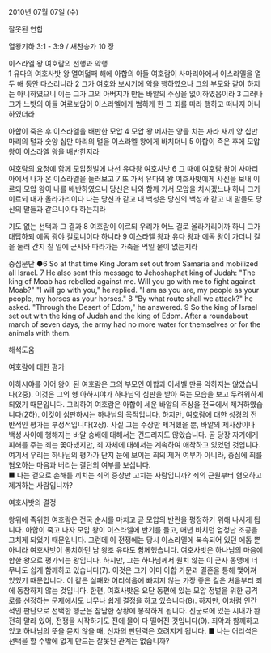 2010년 07월 07일 (수)

잘못된 연합



열왕기하 3:1 - 3:9 / 새찬송가 10 장


이스라엘 왕 여호람의 선행과 악행  
1 유다의 여호사밧 왕 열여덟째 해에 아합의 아들 여호람이 사마리아에서 이스라엘을 열두 해 동안 다스리니라 2 그가 여호와 보시기에 악을 행하였으나 그의 부모와 같이 하지는 아니하였으니 이는 그가 그의 아버지가 만든 바알의 주상을 없이하였음이라 3 그러나 그가 느밧의 아들 여로보암이 이스라엘에게 범하게 한 그 죄를 따라 행하고 떠나지 아니하였더라  

아합이 죽은 후 이스라엘을 배반한 모압 
4 모압 왕 메사는 양을 치는 자라 새끼 양 십만 마리의 털과 숫양 십만 마리의 털을 이스라엘 왕에게 바치더니 5 아합이 죽은 후에 모압 왕이 이스라엘 왕을 배반한지라  

여호람의 요청에 함께 모압정벌에 나선 유다왕 여호사밧 
6 그 때에 여호람 왕이 사마리아에서 나가 온 이스라엘을 둘러보고 7 또 가서 유다의 왕 여호사밧에게 사신을 보내 이르되 모압 왕이 나를 배반하였으니 당신은 나와 함께 가서 모압을 치시겠느냐 하니 그가 이르되 내가 올라가리이다 나는 당신과 같고 내 백성은 당신의 백성과 같고 내 말들도 당신의 말들과 같으니이다 하는지라  

기도 없는 선택과 그 결과 
8 여호람이 이르되 우리가 어느 길로 올라가리이까 하니 그가 대답하되 에돔 광야 길로니이다 하니라 9 이스라엘 왕과 유다 왕과 에돔 왕이 가더니 길을 둘러 간지 칠 일에 군사와 따라가는 가축을 먹일 물이 없는지라



중심문단 ●6 So at that time King Joram set out from Samaria and mobilized all Israel. 7 He also sent this message to Jehoshaphat king of Judah: "The king of Moab has rebelled against me. Will you go with me to fight against Moab?" "I will go with you," he replied. "I am as you are, my people as your people, my horses as your horses." 8 "By what route shall we attack?" he asked. "Through the Desert of Edom," he answered. 9 So the king of Israel set out with the king of Judah and the king of Edom. After a roundabout march of seven days, the army had no more water for themselves or for the animals with them.

해석도움





여호람에 대한 평가  

아하시야를 이어 왕이 된 여호람은 그의 부모인 아합과 이세벨 만큼 악하지는 않았습니다(2중). 이것은 그의 형 아하시야가 하나님의 심판을 받아 죽는 모습을 보고 두려워하게 되었기 때문입니다. 그리하여 여호람은 아합이 세운 바알의 주상을 전국에서 제거하였습니다(2하). 이것이 심판하시는 하나님의 목적입니다. 하지만, 여호람에 대한 성경의 전반적인 평가는 부정적입니다(2상). 사실 그는 주상만 제거했을 뿐, 바알의 제사장이나 백성 사이에 행해지는 바알 숭배에 대해서는 건드리지도 않았습니다. 곧 당장 자기에게 피해를 주는 죄는 쫓아냈지만, 죄 자체에 대해서는 계속하여 애착하고 있었던 것입니다. 여기서 우리는 하나님의 평가가 단지 눈에 보이는 죄의 제거 여부가 아니라, 중심에 죄를 혐오하는 마음과 버리는 결단의 여부를 보십니다.  
■ 나는 겉으로 손해를 끼치는 죄의 증상만 고치는 사람입니까? 죄의 근원부터 혐오하고 제거하는 사람입니까?  

여호사밧의 결정  

왕위에 즉위한 여호람은 전국 순시를 마치고 곧 모압의 반란을 평정하기 위해 나서게 됩니다. 아합이 죽고 나자 모압 왕이 이스라엘에 반기를 들고, 매년 바치던 엄청난 조공을 그치게 되었기 때문입니다. 그런데 이 전쟁에는 당시 이스라엘에 복속되어 있던 에돔 뿐 아니라 여호사밧이 통치하던 남 왕조 유다도 함께했습니다. 여호사밧은 하나님의 마음에 합한 왕으로 평가되는 왕입니다. 하지만, 그는 하나님께서 원치 않는 이 군사 동맹에 너무나도 쉽게 함께하고 있습니다(7). 이것은 그가 이미 아합 가문과 결혼을 통해 맺어져 있었기 때문입니다. 이 같은 실패와 어리석음에 빠지지 않는 가장 좋은 길은 처음부터 죄에 동참하지 않는 것입니다. 한편, 여호사밧은 요단 동편에 있는 모압 정벌을 위한 공격로를 선정하는 문제에서도 너무나 쉽게 결정을 하고 있습니다(8). 하지만, 이처럼 인간적인 판단으로 선택한 행군은 참담한 상황에 봉착하게 됩니다. 진군로에 있는 시내가 완전히 말라 있어, 전쟁을 시작하기도 전에 물이 다 떨어진 것입니다(9). 죄악과 함께하고 있고 하나님의 뜻을 묻지 않을 때, 신자의 판단력은 흐려지게 됩니다. 
■ 나는 어리석은 선택을 할 수밖에 없게 만드는 잘못된 관계는 없습니까?